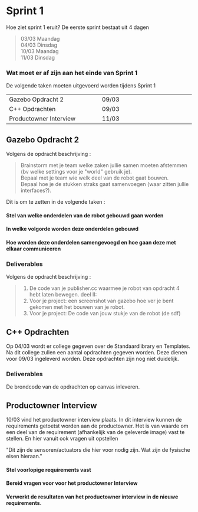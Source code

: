 # Sprint 1 

Hoe ziet sprint 1 eruit?
De eerste sprint bestaat uit 4 dagen
>03/03 Maandag<br>
>04/03 Dinsdag<br>
>10/03 Maandag<br>
>11/03 Dinsdag<br>

### Wat moet er af zijn aan het einde van Sprint 1
De volgende taken moeten uitgevoerd worden tijdens Sprint 1 

<table>
<tr>
<td width="33%">
Gazebo Opdracht 2 
</td>
<td width="33%">
09/03
</td>
</tr>
<tr>
<td width="33%">
C++ Opdrachten
</td>
<td width="33%">
09/03
</td>
</tr>
<tr>
<td width="33%">
Productowner Interview 
</td>
<td width="33%">
11/03
</td>
</tr>
</table>

## Gazebo Opdracht 2
Volgens de opdracht beschrijving : 
>Brainstorm met je team welke zaken jullie samen moeten afstemmen (bv welke settings voor je "world" gebruik je).<br>
>Bepaal met je team wie welk deel van de robot gaat bouwen.<br>
>Bepaal hoe je de stukken straks gaat samenvoegen (waar zitten jullie interfaces?).

Dit is om te zetten in de volgende taken : 

#### Stel van welke onderdelen van de robot gebouwd gaan worden

#### In welke volgorde worden deze onderdelen gebouwd

#### Hoe worden deze onderdelen samengevoegd en hoe gaan deze met elkaar communiceren


### Deliverables
Volgens de opdracht beschrijving : 
>1. De code van je publisher.cc waarmee je robot van opdracht 4 hebt laten bewegen. deel II:
>2. Voor je project: een screenshot van gazebo hoe ver je bent gekomen met het bouwen van je robot.
>3. Voor je project: De code van jouw stukje van de robot (de sdf)

## C++ Opdrachten
Op 04/03 wordt er college gegeven over de Standaardlibrary en Templates. Na dit college zullen een aantal opdrachten gegeven worden. Deze dienen voor 09/03 ingeleverd worden. Deze opdrachten zijn nog niet duidelijk.

### Deliverables 
De brondcode van de opdrachten op canvas inleveren.

## Productowner Interview
10/03 vind het productowner interview plaats. In dit interview kunnen de requirements getoetst worden aan de productowner. Het is van waarde om een deel van de requirement (afhankelijk van de geleverde image) vast te stellen. En hier vanuit ook vragen uit opstellen

"Dit zijn de sensoren/actuators die hier voor nodig zijn. Wat zijn de fysische eisen hieraan."

#### Stel voorlopige requirements vast 

#### Bereid vragen voor voor het productowner Interview

#### Verwerkt de resultaten van het productowner interview in de nieuwe requirements.

